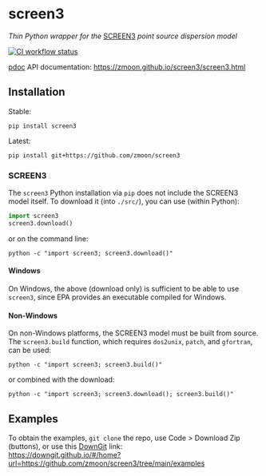 # screen3
*Thin Python wrapper for the* [SCREEN3](https://www.epa.gov/scram/air-quality-dispersion-modeling-screening-models#screen3) *point source dispersion model*

[![CI workflow status](https://github.com/zmoon/screen3/actions/workflows/ci.yml/badge.svg)](https://github.com/zmoon/screen3/actions/workflows/ci.yml)

[pdoc](https://pdoc.dev/) API documentation: <https://zmoon.github.io/screen3/screen3.html>

## Installation

Stable:
```
pip install screen3
```

Latest:
```
pip install git+https://github.com/zmoon/screen3
```

### SCREEN3

The `screen3` Python installation via `pip` does not include the SCREEN3 model itself.
To download it (into `./src/`), you can use (within Python):
```python
import screen3
screen3.download()
```
or on the command line:
```
python -c "import screen3; screen3.download()"
```

#### Windows

On Windows, the above (download only) is sufficient to be able to use `screen3`,
since EPA provides an executable compiled for Windows.

#### Non-Windows

On non-Windows platforms, the SCREEN3 model must be built from source.
The `screen3.build` function, which requires `dos2unix`, `patch`, and `gfortran`, can be used:
```
python -c "import screen3; screen3.build()"
```
or combined with the download:
```
python -c "import screen3; screen3.download(); screen3.build()"
```

## Examples

To obtain the examples, `git clone` the repo, use Code > Download Zip (buttons), or use this [DownGit](https://github.com/MinhasKamal/DownGit) link:  
<https://downgit.github.io/#/home?url=https://github.com/zmoon/screen3/tree/main/examples>
